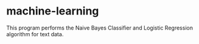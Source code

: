 # machine-learning

This program performs the Naive Bayes Classifier and Logistic Regression algorithm for text data.
